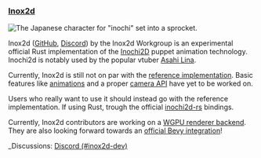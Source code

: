 ### [Inox2d](https://github.com/Inochi2D/inox2d/)

![The Japanese character for "inochi" set into a sprocket.](https://raw.githubusercontent.com/Inochi2D/inox2d/main/inox2d_logo.svg)


Inox2d ([GitHub](https://github.com/Inochi2D/inox2d/), [Discord](https://discord.com/invite/abnxwN6r9v)) by the Inox2d Workgroup
is an experimental official Rust implementation of the [Inochi2D](https://inochi2d.com/) puppet animation technology.
Inochi2d is notably used by the popular vtuber [Asahi Lina](https://www.youtube.com/@AsahiLina).

Currently, Inox2d is still not on par with the [reference implementation](https://github.com/Inochi2D/inochi2d).
Basic features like [animations](https://github.com/Inochi2D/inox2d/issues/5) and a proper [camera API](https://github.com/Inochi2D/inox2d/issues/7) have yet to be worked on.

Users who really want to use it should instead go with the reference implementation.
If using Rust, trough the official [inochi2d-rs](https://github.com/Inochi2D/inochi2d-rs) bindings.

Currently, Inox2d contributors are working on a [WGPU renderer backend](https://github.com/Inochi2D/inox2d/pull/6).
They are also looking forward towards an [official Bevy integration](https://github.com/Inochi2D/inox2d/issues/1)!

_Discussions: [Discord (#inox2d-dev)](https://discord.com/invite/abnxwN6r9v)

[Inox2d]: https://github.com/Inochi2D/inox2d
